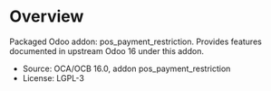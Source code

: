 # Overview

Packaged Odoo addon: pos_payment_restriction. Provides features documented in upstream Odoo 16 under this addon.

- Source: OCA/OCB 16.0, addon pos_payment_restriction
- License: LGPL-3
